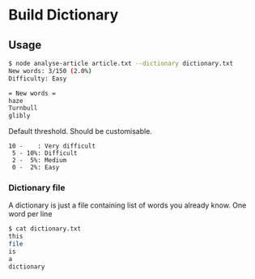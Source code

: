 
# Build Dictionary

## Usage

```sh
$ node analyse-article article.txt --dictionary dictionary.txt
New words: 3/150 (2.0%)
Difficulty: Easy

= New words =
haze
Turnbull
glibly
```

Default threshold. Should be customisable.

```
10 -    : Very difficult
 5 - 10%: Difficult
 2 -  5%: Medium
 0 -  2%: Easy
```

### Dictionary file

A dictionary is just a file containing list of words you already know. One word per line

```sh
$ cat dictionary.txt
this
file
is
a
dictionary
```
